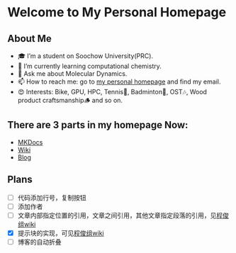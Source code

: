# Welcome to My Personal Homepage
## About Me
- 🎓 I’m a student on Soochow University(PRC).
- 🌱 I’m currently learning computational chemistry.
- 💬 Ask me about Molecular Dynamics.
- 📫 How to reach me: go to [my personal homepage](https://ternity.github.io/) and find my email.
- 😍 Interests: Bike, GPU, HPC, Tennis🎾, Badminton🏸, OST🎶, Wood product craftsmanship🪵 and so on.

## There are 3 parts in my homepage Now:
- [MKDocs](https://ternity.github.io/How_to_edit/howtodo/)
- [Wiki](https://ternity.github.io/wiki/Periodic_Table/Periodic_Table/)
- [Blog](https://ternity.github.io/blog/)

## Plans
- [ ] 代码添加行号，复制按钮
- [ ] 添加作者
- [ ] 文章内部指定位置的引用，文章之间引用，其他文章指定段落的引用，见[程俊组wiki](https://wiki.cheng-group.net/wiki/how_to_edit/howtodo/#_3)
- [x] 提示块的实现，可见[程俊组wiki](https://wiki.cheng-group.net/wiki/how_to_edit/howtodo/#_13)
- [ ] 博客的自动折叠
